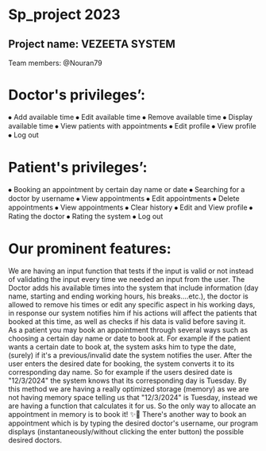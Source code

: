 # Sp_project 2023

## Project name: VEZEETA SYSTEM
Team members:
@Nouran79 

# Doctor's privileges’:
⦁ Add available time
⦁ Edit available time
⦁ Remove available time
⦁ Display available time
⦁ View patients with appointments
⦁ Edit profile
⦁ View profile
⦁ Log out
# Patient's privileges’:
⦁ Booking an appointment by certain day name or date 
⦁ Searching for a doctor by username
⦁ View appointments
⦁ Edit appointments
⦁ Delete appointments
⦁ View appointments
⦁ Clear history
⦁ Edit and View profile
⦁ Rating the doctor
⦁ Rating the system
⦁ Log out

# Our prominent features:

We are having an input function that tests if the input is valid or not instead of validating the input every time we needed an input from the user.
The Doctor adds his available times into the system that include information (day name, starting and ending working hours, his breaks....etc.), the doctor is allowed to remove his times or edit any specific aspect in his working days, in response our system notifies him if his actions will affect the patients that booked at this time, as well as checks if his data is valid before saving it.    
As a patient you may book an appointment through several ways such as choosing a certain day name or date to book at.
For example if the patient wants a certain date to book at, the system asks him to type 
the date, (surely) if it's a previous/invalid date the system notifies the user.
After the user enters the desired date for booking, the system converts it to its corresponding day name. So for example if the users desired date is "12/3/2024" the system knows that its corresponding day is Tuesday.
By this method we are having a really optimized storage (memory) as we are not having memory space telling us that "12/3/2024" is Tuesday, instead we are having a function that calculates it for us. So the only way to allocate an appointment in memory is to book it!  ✨🙂
There's another way to book an appointment which is by typing the desired doctor's username, our program displays (instantaneously/without clicking the enter button) the possible desired doctors.
